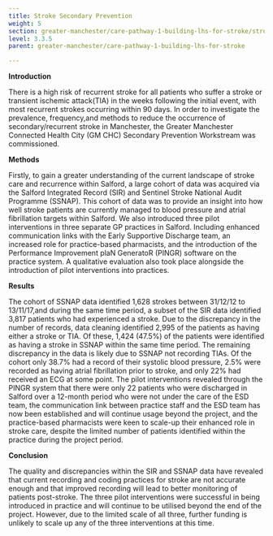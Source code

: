 ```yaml
---
title: Stroke Secondary Prevention
weight: 5
section: greater-manchester/care-pathway-1-building-lhs-for-stroke/stroke-secondary-prevention
level: 3.3.5
parent: greater-manchester/care-pathway-1-building-lhs-for-stroke

---
```


**Introduction**

There	is a high risk of recurrent stroke	for all patients who	suffer	a stroke or transient ischemic attack(TIA) in the weeks following the	initial event, with most recurrent	strokes occurring within 90	days.	In order to investigate the	prevalence, frequency,and methods to reduce the occurrence of secondary/recurrent stroke in Manchester, the Greater Manchester Connected Health City (GM CHC) Secondary	Prevention Workstream was commissioned.	

**Methods**	

Firstly, to gain a greater understanding of the current	landscape of stroke care and recurrence within Salford,	a large cohort of	data was acquired via the Salford Integrated Record (SIR) and Sentinel Stroke National Audit Programme (SSNAP).	This cohort of	data was to provide an insight into how well stroke patients are currently managed to blood pressure and	atrial	fibrillation targets	within	Salford.  We also introduced three	pilot	interventions	in three separate GP	practices in Salford. Including enhanced communication links with the	Early Supportive Discharge team, an increased role for practice-based	pharmacists, and the	introduction of the Performance Improvement plaN GeneratoR (PINGR) software on the practice system. A qualitative evaluation also took place alongside the introduction of pilot interventions into	practices.	

**Results**	

The cohort of	SSNAP data identified 1,628	strokes between 31/12/12 to 13/11/17,and during the same time period,	a subset of the SIR data identified 3,817 patients who had experienced a stroke.  Due to the discrepancy in the number of records, data cleaning identified 2,995 of the patients as having either a stroke or TIA. Of these, 1,424 (47.5%) of the patients	were identified as having a stroke in SSNAP within the same time period. The	remaining discrepancy in the data is likely due to SSNAP not recording TIAs.	Of the	cohort	only 38.7% had a record of their systolic blood pressure, 2.5% were recorded as having atrial fibrillation prior to stroke, and only	22% had received an ECG at some point. The pilot interventions revealed through the PINGR system that there were only 22 patients who were	discharged in Salford over a 12-month period who	were not under the care of the ESD	team, the communication link between practice staff and the ESD team has now been established and	will continue usage beyond the project, and the practice-based	pharmacists were keen to scale-up their enhanced	role in stroke care, despite the limited number of patients identified within the practice	during	the project	period.

**Conclusion**	

The quality and discrepancies within the SIR and	SSNAP data have revealed that current recording and coding practices for stroke are	not accurate enough and that improved recording will lead to better monitoring of patients	post-stroke.	The three pilot interventions were	successful in	being introduced in practice and will continue to be utilised beyond the end	of the	project. However, due to the limited scale of all three, further funding is unlikely to scale up any of the three interventions at this time.	
	
